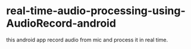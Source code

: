 # real-time-audio-processing-using-AudioRecord-android
this android app record audio from mic and process it in real time.
